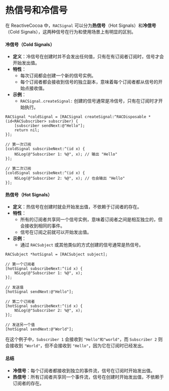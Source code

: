 # 热信号和冷信号

在 ReactiveCocoa 中，`RACSignal` 可以分为**热信号**（Hot Signals）和**冷信号**（Cold Signals），这两种信号在行为和使用场景上有明显的区别。

#### 冷信号（Cold Signals）

* **定义**：冷信号在创建时并不会发出任何值，只有在有订阅者订阅时，信号才会开始发出值。
* **特性**：
  * 每次订阅都会创建一个新的信号实例。
  * 每个订阅者都会接收到信号的独立副本，意味着每个订阅者都从信号的开始点接收值。
* **示例**：
  * `RACSignal.createSignal:` 创建的信号通常是冷信号，只有在订阅时才开始执行。

```objc
RACSignal *coldSignal = [RACSignal createSignal:^RACDisposable *(id<RACSubscriber> subscriber) {
    [subscriber sendNext:@"Hello"];
    return nil;
}];

// 第一次订阅
[coldSignal subscribeNext:^(id x) {
    NSLog(@"Subscriber 1: %@", x); // 输出 "Hello"
}];

// 第二次订阅
[coldSignal subscribeNext:^(id x) {
    NSLog(@"Subscriber 2: %@", x); // 也会输出 "Hello"
}];
```

#### 热信号（Hot Signals）

* **定义**：热信号在创建时就会开始发出值，不依赖于订阅者的存在。
* **特性**：
  * 所有的订阅者共享同一个信号实例，意味着订阅者之间是相互独立的，但会接收到相同的事件。
  * 信号在订阅之前就可以开始发出值。
* **示例**：
  * 通过 `RACSubject` 或其他类似的方式创建的信号通常是热信号。

```objc
RACSubject *hotSignal = [RACSubject subject];

// 第一个订阅者
[hotSignal subscribeNext:^(id x) {
    NSLog(@"Subscriber 1: %@", x);
}];

// 发送值
[hotSignal sendNext:@"Hello"];

// 第二个订阅者
[hotSignal subscribeNext:^(id x) {
    NSLog(@"Subscriber 2: %@", x);
}];

// 发送另一个值
[hotSignal sendNext:@"World"];
```

在这个例子中，`Subscriber 1` 会接收到 `"Hello"和"world"`，而 `Subscriber 2` 则会接收到 `"World"`，但不会接收到 `"Hello"`，因为它在订阅时已经发出。

#### 总结

* **冷信号**：每个订阅者都接收到独立的事件流，信号在订阅时开始发出值。
* **热信号**：所有订阅者共享同一个事件流，信号在创建时开始发出值，不依赖于订阅者的存在。



